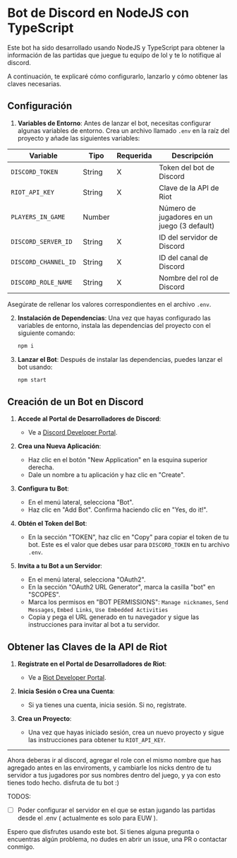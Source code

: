 # Bot de Discord en NodeJS con TypeScript

Este bot ha sido desarrollado usando NodeJS y TypeScript para obtener la información de las partidas que juegue tu equipo de lol y te lo notifique al discord. 

A continuación, te explicaré cómo configurarlo, lanzarlo y cómo obtener las claves necesarias.

## Configuración

1. **Variables de Entorno**: Antes de lanzar el bot, necesitas configurar algunas variables de entorno. Crea un archivo llamado `.env` en la raíz del proyecto y añade las siguientes variables:

| Variable             | Tipo     | Requerida | Descripción                          |
|----------------------|----------|-----------|--------------------------------------|
| `DISCORD_TOKEN`      | String   | X         | Token del bot de Discord             |
| `RIOT_API_KEY`       | String   | X         | Clave de la API de Riot              |
| `PLAYERS_IN_GAME`    | Number   |           | Número de jugadores en un juego (3 default)|
| `DISCORD_SERVER_ID`  | String   | X         | ID del servidor de Discord           |
| `DISCORD_CHANNEL_ID` | String   | X         | ID del canal de Discord              |
| `DISCORD_ROLE_NAME`  | String   | X         | Nombre del rol de Discord            |

Asegúrate de rellenar los valores correspondientes en el archivo `.env`.

2. **Instalación de Dependencias**: Una vez que hayas configurado las variables de entorno, instala las dependencias del proyecto con el siguiente comando:

    ```bash
    npm i
    ```

3. **Lanzar el Bot**: Después de instalar las dependencias, puedes lanzar el bot usando:

    ```bash
    npm start
    ```

## Creación de un Bot en Discord

1. **Accede al Portal de Desarrolladores de Discord**:
   - Ve a [Discord Developer Portal](https://discord.com/developers/applications).

2. **Crea una Nueva Aplicación**:
   - Haz clic en el botón "New Application" en la esquina superior derecha.
   - Dale un nombre a tu aplicación y haz clic en "Create".

3. **Configura tu Bot**:
   - En el menú lateral, selecciona "Bot".
   - Haz clic en "Add Bot". Confirma haciendo clic en "Yes, do it!".

4. **Obtén el Token del Bot**:
   - En la sección "TOKEN", haz clic en "Copy" para copiar el token de tu bot. Este es el valor que debes usar para `DISCORD_TOKEN` en tu archivo `.env`.

5. **Invita a tu Bot a un Servidor**:
   - En el menú lateral, selecciona "OAuth2".
   - En la sección "OAuth2 URL Generator", marca la casilla "bot" en "SCOPES".
   - Marca los permisos en "BOT PERMISSIONS":
    ``Manage nicknames``, ``Send Messages``, ``Embed Links``, ``Use Embedded Activities``
   - Copia y pega el URL generado en tu navegador y sigue las instrucciones para invitar al bot a tu servidor.

## Obtener las Claves de la API de Riot

1. **Regístrate en el Portal de Desarrolladores de Riot**:
   - Ve a [Riot Developer Portal](https://developer.riotgames.com/).

2. **Inicia Sesión o Crea una Cuenta**:
   - Si ya tienes una cuenta, inicia sesión. Si no, regístrate.

3. **Crea un Proyecto**:
   - Una vez que hayas iniciado sesión, crea un nuevo proyecto y sigue las instrucciones para obtener tu `RIOT_API_KEY`.

---

Ahora deberas ir al discord, agregar el role con el mismo nombre que has agregado antes en las enviroments, y cambiarle los nicks dentro de tu servidor a tus jugadores por sus nombres dentro del juego, y ya con esto tienes todo hecho. disfruta de tu bot :)

TODOS: 

- [ ] Poder configurar el servidor en el que se estan jugando las partidas desde el .env ( actualmente es solo para EUW ).

Espero que disfrutes usando este bot. Si tienes alguna pregunta o encuentras algún problema, no dudes en abrir un issue, una PR o contactar conmigo.
